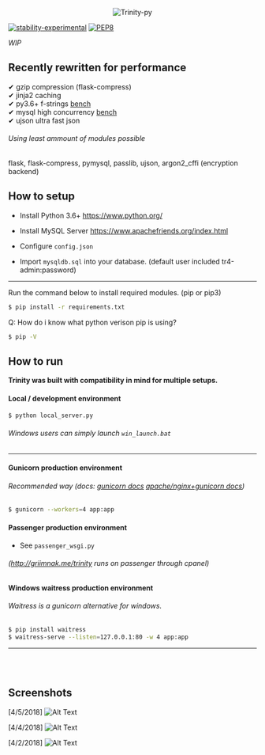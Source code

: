 <p align="center">
  <img src="https://i.imgur.com/RLmwuQK.png" alt="Trinity-py"/>
</p>

[![stability-experimental](https://img.shields.io/badge/stability-experimental-orange.svg)](https://github.com/emersion/stability-badges#experimental)
[![PEP8](https://img.shields.io/badge/code%20style-pep8-orange.svg)](https://www.python.org/dev/peps/pep-0008/)

*WIP* <br /> 

Recently rewritten for performance
-------------------
&#10004; gzip compression (flask-compress) <br />
&#10004; jinja2 caching <br />
&#10004; py3.6+ f-strings <a href="https://cito.github.io/img/f-strings-1.png">bench</a> <br />
&#10004; mysql high concurrency <a href="https://docs.google.com/spreadsheets/d/e/2PACX-1vTgKrdlePZ0VoWyrpZI8MuzDOf-PR5Vsa2VPoXb3dCQxEVt3d3y-4-6oHNSyQxMraGgSVf1HZQHsk0m/pubchart?oid=75267628&amp;format=image">bench</a> <br />
&#10004; ujson ultra fast json <br />
###### Using least ammount of modules possible
flask, flask-compress, pymysql, passlib, ujson, argon2_cffi (encryption backend)

How to setup
-------------------
- Install Python 3.6+
https://www.python.org/

- Install MySQL Server
https://www.apachefriends.org/index.html

- Configure `config.json`
- Import `mysqldb.sql` into your database. (default user included tr4-admin:password)

--------------------
Run the command below to install required modules. (pip or pip3)

```sh
$ pip install -r requirements.txt
```

Q: How do i know what python verison pip is using?
```sh
$ pip -V
```

How to run
----------------
<b>Trinity was built with compatibility in mind for multiple setups.</b> 

#### Local / development environment
```sh
$ python local_server.py
```
###### Windows users can simply launch `win_launch.bat`
--------------------

#### Gunicorn production environment
###### *Recommended way* (docs: <a href="http://docs.gunicorn.org/en/stable/run.html">gunicorn docs</a> <a href="https://djangodeployment.com/2016/11/30/how-to-setup-apache-with-gunicorn/">apache/nginx+gunicorn docs</a>)
```sh
$ gunicorn --workers=4 app:app
```
#### Passenger production environment
- See `passenger_wsgi.py`
###### (http://griimnak.me/trinity runs on passenger through cpanel)

#### Windows waitress production environment
###### *Waitress is a gunicorn alternative for windows.* 
```sh
$ pip install waitress
$ waitress-serve --listen=127.0.0.1:80 -w 4 app:app
```
----------------

<br /><br />


## Screenshots
[4/5/2018]
![Alt Text](https://image.prntscr.com/image/UJOl5v_7T2ywvwOkq8ahKg.png)

[4/4/2018]
![Alt Text](https://image.prntscr.com/image/4H2mSa3fRjuOc_1Tc1xCOQ.png)

[4/2/2018]
![Alt Text](https://image.prntscr.com/image/Zz-AOXKQQHy8PcqfH2EAzQ.png)
